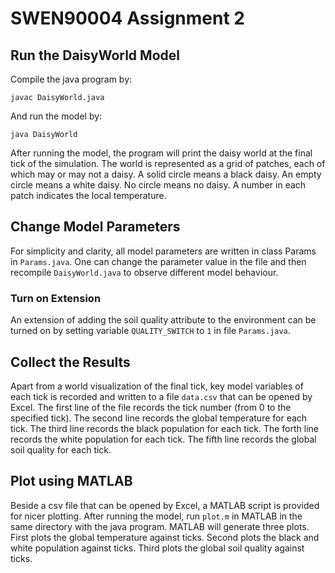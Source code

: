 # SWEN90004 Assignment 2
## Run the DaisyWorld Model
Compile the java program by:
```
javac DaisyWorld.java
```
And run the model by:
```
java DaisyWorld
```
After running the model, the program will print the daisy world at the final tick of the simulation.
The world is represented as a grid of patches, each of which may or may not a daisy.
A solid circle means a black daisy. An empty circle means a white daisy. No circle means no daisy.
A number in each patch indicates the local temperature.

## Change Model Parameters
For simplicity and clarity, all model parameters are written in class Params in `Params.java`.
One can change the parameter value in the file and then recompile `DaisyWorld.java` to observe
different model behaviour.
### Turn on Extension
An extension of adding the soil quality attribute to the environment can be turned on by setting
variable `QUALITY_SWITCH` to `1` in file `Params.java`.

## Collect the Results
Apart from a world visualization of the final tick, key model variables of each tick is recorded
and written to a file `data.csv` that can be opened by Excel.
The first line of the file records the tick number (from 0 to the specified tick). 
The second line records the global temperature for each tick.
The third line records the black population for each tick.
The forth line records the white population for each tick.
The fifth line records the global soil quality for each tick.

## Plot using MATLAB
Beside a csv file that can be opened by Excel, a MATLAB script is provided for nicer plotting.
After running the model, run `plot.m` in MATLAB in the same directory with the java program.
MATLAB will generate three plots. First plots the global temperature against ticks.
Second plots the black and white population against ticks.
Third plots the global soil quality against ticks.
